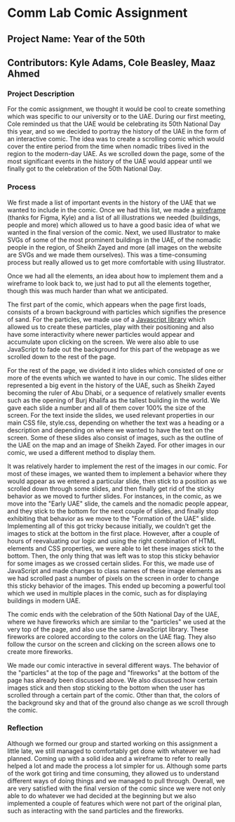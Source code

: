 # Comm Lab Comic Assignment
## Project Name: Year of the 50th
## Contributors: Kyle Adams, Cole Beasley, Maaz Ahmed
### Project Description
For the comic assignment, we thought it would be cool to create something which was specific to our university or to the UAE. During our first meeting, Cole reminded us that the UAE would be celebrating its 50th National Day this year, and so we decided to portray the history of the UAE in the form of an interactive comic. The idea was to create a scrolling comic which would cover the entire period from the time when nomadic tribes lived in the region to the modern-day UAE. As we scrolled down the page, some of the most significant events in the history of the UAE would appear until we finally got to the celebration of the 50th National Day.
### Process
We first made a list of important events in the history of the UAE that we wanted to include in the comic. Once we had this list, we made a [wireframe](https://www.figma.com/file/NA4bJx07pnpP9l8OIhXYYF/UAE-Comic?node-id=3%3A18) (thanks for Figma, Kyle) and a list of all illustrations we needed (buildings, people and more) which allowed us to have a good basic idea of what we wanted in the final version of the comic. Next, we used Illustrator to make SVGs of some of the most prominent buildings in the UAE, of the nomadic people in the region, of Sheikh Zayed and more (all images on the website are SVGs and we made them ourselves). This was a time-consuming process but really allowed us to get more comfortable with using Illustrator.  
  
Once we had all the elements, an idea about how to implement them and a wireframe to look back to, we just had to put all the elements together, though this was much harder than what we anticipated.  
  
The first part of the comic, which appears when the page first loads, consists of a brown background with particles which signifies the presence of sand. For the particles, we made use of a [Javascript library](https://github.com/VincentGarreau/particles.js?fbclid=IwAR0Dd8qIfWN6RI1Zk06vzH5GWA0Z0ZijwnoIgFmIXwQyFFCcWBUzLtt8myU) which allowed us to create these particles, play with their positioning and also have some interactivity where newer particles would appear and accumulate upon clicking on the screen. We were also able to use JavaScript to fade out the background for this part of the webpage as we scrolled down to the rest of the page.  
  
For the rest of the page, we divided it into slides which consisted of one or more of the events which we wanted to have in our comic. The slides either represented a big event in the history of the UAE, such as Sheikh Zayed becoming the ruler of Abu Dhabi, or a sequence of relatively smaller events such as the opening of Burj Khalifa as the tallest building in the world. We gave each slide a number and all of them cover 100% the size of the screen. For the text inside the slides, we used relevant properties in our main CSS file, style.css, depending on whether the text was a heading or a description and depending on where we wanted to have the text on the screen. Some of these slides also consist of images, such as the outline of the UAE on the map and an image of Sheikh Zayed. For other images in our comic, we used a different method to display them.  
  
It was relatively harder to implement the rest of the images in our comic. For most of these images, we wanted them to implement a behavior where they would appear as we entered a particular slide, then stick to a position as we scrolled down through some slides, and then finally get rid of the sticky behavior as we moved to further slides. For instances, in the comic, as we move into the "Early UAE" slide, the camels and the nomadic people appear, and they stick to the bottom for the next couple of slides, and finally stop exhibiting that behavior as we move to the "Formation of the UAE" slide. Implementing all of this got tricky because initially, we couldn't get the images to stick at the bottom in the first place. However, after a couple of hours of reevaluating our logic and using the right combination of HTML elements and CSS properties, we were able to let these images stick to the bottom. Then, the only thing that was left was to stop this sticky behavior for some images as we crossed certain slides. For this, we made use of JavaScript and made changes to class names of these image elements as we had scrolled past a number of pixels on the screen in order to change this sticky behavior of the images. This ended up becoming a powerful tool which we used in multiple places in the comic, such as for displaying buildings in modern UAE.  
  
The comic ends with the celebration of the 50th National Day of the UAE, where we have fireworks which are similar to the "particles" we used at the very top of the page, and also use the same JavaScript library. These fireworks are colored according to the colors on the UAE flag. They also follow the cursor on the screen and clicking on the screen allows one to create more fireworks.  
  
We made our comic interactive in several different ways. The behavior of the "particles" at the top of the page and "fireworks" at the bottom of the page has already been discussed above. We also discussed how certain images stick and then stop sticking to the bottom when the user has scrolled through a certain part of the comic. Other than that, the colors of the background sky and that of the ground also change as we scroll through the comic.

### Reflection
Although we formed our group and started working on this assignment a little late, we still managed to comfortably get done with whatever we had planned. Coming up with a solid idea and a wireframe to refer to really helped a lot and made the process a lot simpler for us. Although some parts of the work got tiring and time consuming, they allowed us to understand different ways of doing things and we managed to pull through. Overall, we are very satisfied with the final version of the comic since we were not only able to do whatever we had decided at the beginning but we also implemented a couple of features which were not part of the original plan, such as interacting with the sand particles and the fireworks.


